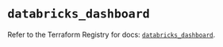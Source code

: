 # `databricks_dashboard`

Refer to the Terraform Registry for docs: [`databricks_dashboard`](https://registry.terraform.io/providers/databricks/databricks/1.49.1/docs/resources/dashboard).
